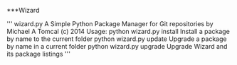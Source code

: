 ***Wizard

'''
wizard.py    A Simple Python Package Manager for Git repositories by Michael A Tomcal (c) 2014
Usage:
    python wizard.py install <name> Install a package by name to the current folder
    python wizard.py update <name>  Upgrade a package by name in a current folder
    python wizard.py upgrade        Upgrade Wizard and its package listings
'''

